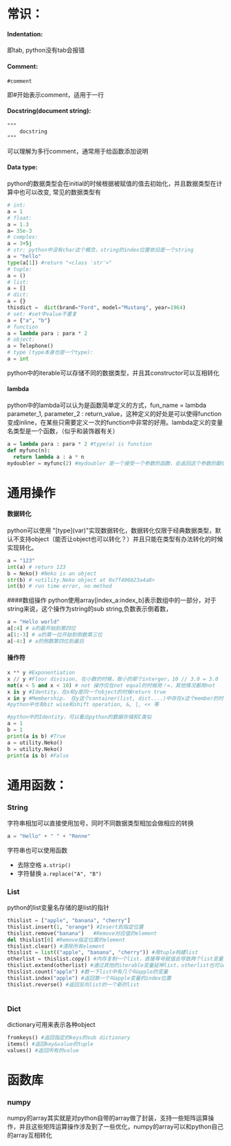 # 常识：

#### Indentation: 
即tab, python没有tab会报错

#### Comment: 
    #comment
即#开始表示comment，适用于一行

#### Docstring(document string): 
    """  
        docstring 
    """
可以理解为多行comment，通常用于给函数添加说明

#### Data type: 
python的数据类型会在initial的时候根据被赋值的值去初始化，并且数据类型在计算中也可以改变, 常见的数据类型有
```python
# int:
a = 1 
# float: 
a = 1.3 
a= 35e-3
# complex:
a = 3+5j
# str: python中没有char这个概念，string的index位置依旧是一个string
a = "hello"
type(a[1]) #return "<class 'str'>"
# tuple: 
a = ()
# list:
a = []
# dict:
a = {}
thisdict =	dict(brand="Ford", model="Mustang", year=1964)
# set: #set中value不重复
a = {"a", "b"}
# function
a = lambda para : para * 2
# object:
a = Telephone()
# type (type本身也是一个type):
a = int
```
python中的iterable可以存储不同的数据类型，并且其constructor可以互相转化

#### lambda
python中的lambda可以认为是函数简单定义的方式，fun_name = lambda parameter_1, parameter_2 : return_value，这种定义的好处是可以使得function变成inline，在某些只需要定义一次的function中非常的好用。lambda定义的变量名类型是一个函数，（似乎和装饰器有关）
```python
a = lambda para : para * 2 #type(a) is function
def myfunc(n):
  return lambda a : a * n
mydoubler = myfunc(2) #mydoubler 是一个接受一个参数的函数，会返回这个参数的翻倍值
```


# 通用操作
#### 数据转化
python可以使用 "\[type\](var)"实现数据转化，数据转化仅限于经典数据类型，默认不支持object（能否让object也可以转化？）并且只能在类型有办法转化的时候实现转化。
```python
a = "123"
int(a) # return 123
b = Neko() #Neko is an object
str(b) # <utility.Neko object at 0x7f406023a4a8>
int(b) # run time error, no method
```

####数组操作
python使用array\[index_a:index_b\]表示数组中的一部分，对于string来说，这个操作为string的sub string,负数表示倒着数，
```python
a = "Hello world"
a[:4] # a的最开始到第四位
a[1:-3] # a的第一位开始到倒数第三位
a[-4:] # a的倒数第四位到最后
```

#### 操作符
```python
x ** y #Exponentiation
x // y #Floor division, 在小数的时候，取小的那个interger，10 // 3.0 = 3.0
not(x < 5 and x < 10) # not 操作仅在not equal的时候用！=，其他情况都用not
x is y #Identity，在x和y是同一个object的时候return true
x in y #Membership， 在y这个container(list, dict....)中存在x这个member的时候return true
#python中也有bit wise和shift operation, &, |, << 等

#python中的Identity，可以看出python的数据存储和C类似
a = 1
b = 1
print(a is b) #True
a = utility.Neko()
b = utility.Neko()
print(a is b) #False
```
# 通用函数：
### String
字符串相加可以直接使用加号，同时不同数据类型相加会做相应的转换
```python
a = "Hello" + " " + "Renne"
```
字符串也可以使用函数
* 去除空格
    ``` a.strip() ```
* 字符替换
    ``` a.replace("A", "B") ```
    
### List
python的list变量名存储的是list的指针
```python
thislist = ["apple", "banana", "cherry"]
thislist.insert(1, "orange") #Insert到指定位置
thislist.remove("banana")   #Remove对应值的element
del thislist[0] #Remove指定位置的element
thislist.clear() #清除所有element
thislist = list(("apple", "banana", "cherry")) #用tuple构建list
otherlist = thislist.copy() #内存复制一个list，直接等号赋值会导致两个list变量其实指向同一个list
thislist.extend(otherlist) #通过其他的iterable变量延伸list，otherlist也可以是一个tuple或者其他
thislist.count("apple") #数一下list中有几个叫apple的变量
thislist.index("apple") #返回第一个叫apple变量的index位置
thislist.reverse() #返回反向list的一个新的list
    
```
### Dict
dictionary可用来表示各种object
```python
fromkeys() #返回指定的keys的sub dictionary
items() #返回key&value的tuple
values() #返回所有的value
```

# 函数库
### numpy
numpy的array其实就是对python自带的array做了封装，支持一些矩阵运算操作，并且这些矩阵运算操作涉及到了一些优化，numpy的array可以和python自己的array互相转化




